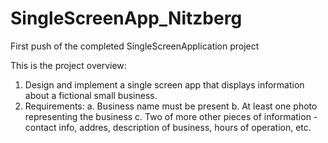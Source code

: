 # SingleScreenApp_Nitzberg
First push of the completed SingleScreenApplication project


This is the project overview:
1. Design and implement a single screen app that displays information about a fictional small business.
2. Requirements:
  a. Business name must be present
  b. At least one photo representing the business
  c. Two of more other pieces of information - contact info, addres, description of business, hours of operation, etc.
